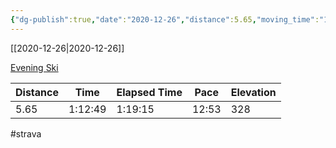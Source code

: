 ```yaml
---
{"dg-publish":true,"date":"2020-12-26","distance":5.65,"moving_time":"1:12:49","elapsed_time":"1:19:15","pace":"12:53","total_elevation_gain":328,"url":"https://www.strava.com/activities/4522718926","permalink":"/01-personal/strava/2020-12-26-evening-ski/","dgPassFrontmatter":true}
---
```



[[2020-12-26\|2020-12-26]]

[Evening Ski](https://www.strava.com/activities/4522718926)

| Distance | Time    | Elapsed Time | Pace  | Elevation |
| -------- | ------- | ------------ | ----- | --------- |
| 5.65     | 1:12:49 | 1:19:15      | 12:53 | 328       |




#strava
